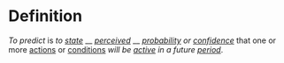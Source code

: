 # Definition

_To predict_ is _to_ [_state_](state.md) __ [_perceived_](perceive.md) __ [_probability_](probability.md) _or_ [_confidence_](confidence.md) that one or more [actions](act.md) or [conditions](status.md) _will be_ [_active_](active.md) _in a future_ [_period_](period.md).
